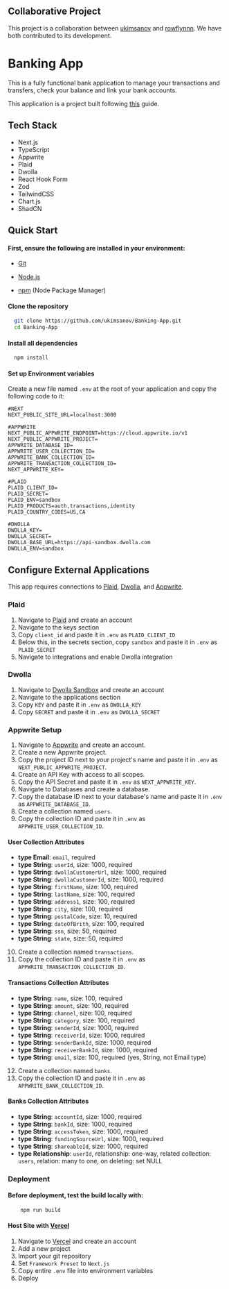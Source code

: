 ## Collaborative Project
This project is a collaboration between [ukimsanov](https://github.com/ukimsanov) and [rowflynnn](https://github.com/rowflynn). We have both contributed to its development.


# Banking App

This is a fully functional bank application to manage your transactions and transfers, check your balance and link your bank accounts.

This application is a project built following [this](https://www.youtube.com/watch?v=PuOVqP_cjkE) guide.


## Tech Stack


* Next.js
* TypeScript
* Appwrite
* Plaid
* Dwolla
* React Hook Form
* Zod
* TailwindCSS
* Chart.js
* ShadCN

## Quick Start
#### First, ensure the following are installed in your environment:

* [Git](https://git-scm.com/)

 * [Node.js](https://nodejs.org/en)
    
* [npm](https://www.npmjs.com/) (Node Package Manager)


#### Clone the repository
```bash
  git clone https://github.com/ukimsanov/Banking-App.git
  cd Banking-App
```

#### Install all dependencies
```bash
  npm install
```

#### Set up Environment variables

Create a new file named ```.env``` at the root of your application and copy the following code to it:

```dotenv
#NEXT
NEXT_PUBLIC_SITE_URL=localhost:3000

#APPWRITE
NEXT_PUBLIC_APPWRITE_ENDPOINT=https://cloud.appwrite.io/v1
NEXT_PUBLIC_APPWRITE_PROJECT=
APPWRITE_DATABASE_ID=
APPWRITE_USER_COLLECTION_ID=
APPWRITE_BANK_COLLECTION_ID=
APPWRITE_TRANSACTION_COLLECTION_ID=
NEXT_APPWRITE_KEY=

#PLAID
PLAID_CLIENT_ID=
PLAID_SECRET=
PLAID_ENV=sandbox
PLAID_PRODUCTS=auth,transactions,identity
PLAID_COUNTRY_CODES=US,CA

#DWOLLA
DWOLLA_KEY=
DWOLLA_SECRET=
DWOLLA_BASE_URL=https://api-sandbox.dwolla.com
DWOLLA_ENV=sandbox
```
## Configure External Applications

This app requires connections to [Plaid](https://plaid.com/), [Dwolla](https://accounts-sandbox.dwolla.com/login), and [Appwrite](https://appwrite.io/).

### Plaid

1. Navigate to [Plaid](https://plaid.com/) and create an account
3. Navigate to the keys section
4. Copy  ```client_id``` and paste it in ```.env``` as  ```PLAID_CLIENT_ID```
5. Below this, in the secrets section, copy ```sandbox``` and paste it in ```.env``` as ```PLAID_SECRET```
6. Navigate to integrations and enable Dwolla integration

### Dwolla

1. Navigate to [Dwolla Sandbox](https://accounts-sandbox.dwolla.com/login) and create an account
3. Navigate to the applications section
4. Copy  ```KEY``` and paste it in ```.env``` as  ```DWOLLA_KEY```
5. Copy ```SECRET``` and paste it in ```.env``` as ```DWOLLA_SECRET```

### Appwrite Setup

1. Navigate to [Appwrite](https://appwrite.io/) and create an account.
2. Create a new Appwrite project.
3. Copy the project ID next to your project's name and paste it in `.env` as `NEXT_PUBLIC_APPWRITE_PROJECT`.
4. Create an API Key with access to all scopes.
5. Copy the API Secret and paste it in `.env` as `NEXT_APPWRITE_KEY`.
6. Navigate to Databases and create a database.
7. Copy the database ID next to your database's name and paste it in `.env` as `APPWRITE_DATABASE_ID`.
8. Create a collection named `users`.
9. Copy the collection ID and paste it in `.env` as `APPWRITE_USER_COLLECTION_ID`.

#### User Collection Attributes

- **type Email**: `email`, required
- **type String**: `userId`, size: 1000, required
- **type String**: `dwollaCustomerUrl`, size: 1000, required
- **type String**: `dwollaCustomerId`, size: 1000, required
- **type String**: `firstName`, size: 100, required
- **type String**: `lastName`, size: 100, required
- **type String**: `address1`, size: 100, required
- **type String**: `city`, size: 100, required
- **type String**: `postalCode`, size: 10, required
- **type String**: `dateOfBrith`, size: 100, required
- **type String**: `ssn`, size: 50, required
- **type String**: `state`, size: 50, required

10. Create a collection named `transactions`.
11. Copy the collection ID and paste it in `.env` as `APPWRITE_TRANSACTION_COLLECTION_ID`.

#### Transactions Collection Attributes

- **type String**: `name`, size: 100, required
- **type String**: `amount`, size: 100, required
- **type String**: `channel`, size: 100, required
- **type String**: `category`, size: 100, required
- **type String**: `senderId`, size: 1000, required
- **type String**: `receiverId`, size: 1000, required
- **type String**: `senderBankId`, size: 1000, required
- **type String**: `receiverBankId`, size: 1000, required
- **type String**: `email`, size: 100, required (yes, String, not Email type)

12. Create a collection named `banks`.
13. Copy the collection ID and paste it in `.env` as `APPWRITE_BANK_COLLECTION_ID`.

#### Banks Collection Attributes

- **type String**: `accountId`, size: 1000, required
- **type String**: `bankId`, size: 1000, required
- **type String**: `accessToken`, size: 1000, required
- **type String**: `fundingSourceUrl`, size: 1000, required
- **type String**: `shareableId`, size: 1000, required
- **type Relationship**: `userId`, relationship: one-way, related collection: `users`, relation: many to one, on deleting: set NULL

### Deployment




#### Before deployment, test the build locally with:
```bash
    npm run build
```

#### Host Site with [Vercel](https://vercel.com/)

1. Navigate to [Vercel](https://vercel.com/) and create an account
2. Add a new project
3. Import your git repository
4. Set ```Framework Preset``` to ```Next.js```
4. Copy entire ```.env``` file into environment variables
5. Deploy
